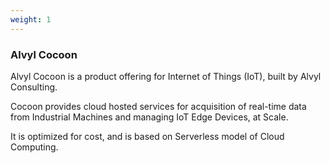 ```yaml
---
weight: 1
---
```


### Alvyl Cocoon

Alvyl Cocoon is a product offering for Internet of Things (IoT), built by Alvyl Consulting.

Cocoon provides cloud hosted services for acquisition of real-time data from Industrial Machines and managing IoT Edge Devices, at Scale.

It is optimized for cost, and is based on Serverless model of Cloud Computing.
